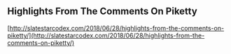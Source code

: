 ## Highlights From The Comments On Piketty
  
  [http://slatestarcodex.com/2018/06/28/highlights-from-the-comments-on-piketty/](http://slatestarcodex.com/2018/06/28/highlights-from-the-comments-on-piketty/)